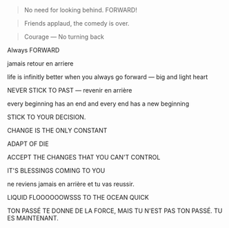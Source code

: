 > No need for looking behind. FORWARD!

> Friends applaud, the comedy is over.

> Courage — No turning back

Always FORWARD

jamais retour en arriere

life is infinitly better when you always go forward — big and light heart

NEVER STICK TO PAST — revenir en arrière

every beginning has an end and every end has a new beginning

STICK TO YOUR DECISION.

CHANGE IS THE ONLY CONSTANT

ADAPT OF DIE

ACCEPT THE CHANGES THAT YOU CAN'T CONTROL

IT'S BLESSINGS COMING TO YOU

ne reviens jamais en arrière et tu vas reussir.

LIQUID FLOOOOOOWSSS TO THE OCEAN QUICK

TON PASSÉ TE DONNE DE LA FORCE, MAIS TU N'EST PAS TON PASSÉ. TU ES MAINTENANT.